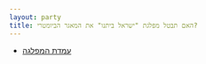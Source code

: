 ```yaml
---
layout: party
title: האם תבטל מפלגת "ישראל ביתנו" את המאגר הביומטרי?
---
```


* <i class="fa fa-newspaper-o"></i> [עמדת המפלגה](https://archive.today/gjQpX#selection-2775.2-2775.356)

